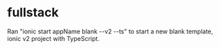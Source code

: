 # fullstack

Ran "ionic start appName blank --v2 --ts" to start a new blank template, ionic v2 project with TypeScript.
